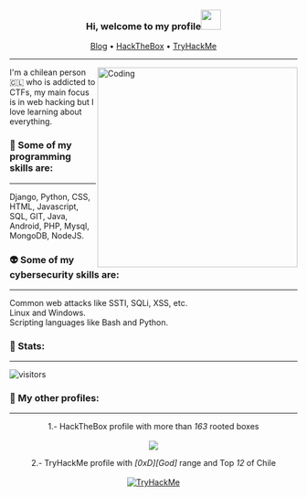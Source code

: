 <h3 align="center"><b>Hi, welcome to my profile</b><img src="https://media.giphy.com/media/hvRJCLFzcasrR4ia7z/giphy.gif" width="35"></h3>   

<p align="center">
  <a href="https://kaniehuest.github.io/">Blog</a> •
  <a href="https://app.hackthebox.com/profile/420577">HackTheBox</a> •
  <a href="https://tryhackme.com/p/l3pra">TryHackMe</a>
</p>

---

<img align="right" alt="Coding" width="350" src="https://yt3.ggpht.com/ytc/AKedOLRxOaitFO6ojQ3u6WQR-2bm2CdbDYqBRlBf6ZVjYg=s900-c-k-c0x00ffffff-no-rj" />
                                                                                                                                                      

I'm a chilean person 🇨🇱 who is addicted to CTFs, my main focus is in web hacking but I love learning about everything.

<h3> 🐊 Some of my programming skills are: </h3>

---

Django, Python, CSS, HTML, Javascript, SQL, GIT, Java, Android, PHP, Mysql, MongoDB, NodeJS.

<h3> 👽 Some of my cybersecurity skills are: </h3>

---

Common web attacks like SSTI, SQLi, XSS, etc.<br>
Linux and Windows.<br>
Scripting languages like Bash and Python.<br>


<h3> 👀 Stats:</h3>

---

![visitors](https://visitor-badge.laobi.icu/badge?page_id=kaniehuest.kaniehuest)

 
<h3> 🐰 My other profiles: </h3>

---

 
<p align="center">1.- HackTheBox profile with more than <i>163</i> rooted boxes
<br><br>
  <a href="https://app.hackthebox.com/profile/420577"><img src="http://www.hackthebox.eu/badge/image/420577"></img></a>  
<p>
  

<p align="center">2.- TryHackMe profile with <i>[0xD][God]</i> range and Top <i>12</i> of Chile
  <br><br>
  <a href="https://tryhackme.com/p/l3pra"> <img src="https://tryhackme-badges.s3.amazonaws.com/l3pra.png" alt="TryHackMe"></a>   
</p>
